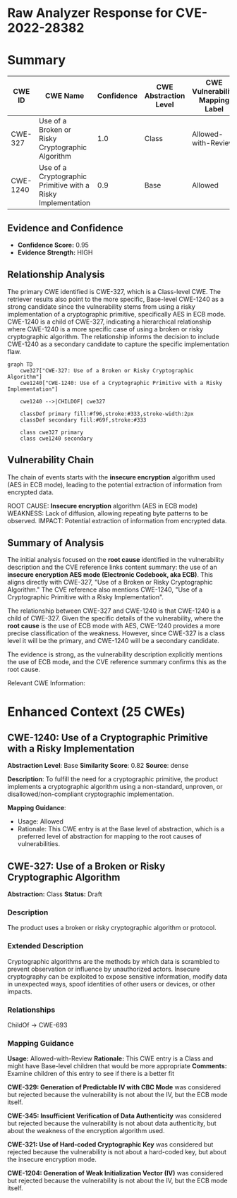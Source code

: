 # Raw Analyzer Response for CVE-2022-28382

# Summary
| CWE ID | CWE Name | Confidence | CWE Abstraction Level | CWE Vulnerability Mapping Label | CWE-Vulnerability Mapping Notes |
|---|---|---|---|---|---|
| CWE-327 | Use of a Broken or Risky Cryptographic Algorithm | 1.0 | Class | Allowed-with-Review | Primary CWE |
| CWE-1240 | Use of a Cryptographic Primitive with a Risky Implementation | 0.9 | Base | Allowed | Secondary Candidate |

## Evidence and Confidence

*   **Confidence Score:** 0.95
*   **Evidence Strength:** HIGH

## Relationship Analysis
The primary CWE identified is CWE-327, which is a Class-level CWE. The retriever results also point to the more specific, Base-level CWE-1240 as a strong candidate since the vulnerability stems from using a risky implementation of a cryptographic primitive, specifically AES in ECB mode. CWE-1240 is a child of CWE-327, indicating a hierarchical relationship where CWE-1240 is a more specific case of using a broken or risky cryptographic algorithm. The relationship informs the decision to include CWE-1240 as a secondary candidate to capture the specific implementation flaw.

```mermaid
graph TD
    cwe327["CWE-327: Use of a Broken or Risky Cryptographic Algorithm"]
    cwe1240["CWE-1240: Use of a Cryptographic Primitive with a Risky Implementation"]
    
    cwe1240 -->|CHILDOF| cwe327
    
    classDef primary fill:#f96,stroke:#333,stroke-width:2px
    classDef secondary fill:#69f,stroke:#333
    
    class cwe327 primary
    class cwe1240 secondary
```

## Vulnerability Chain
The chain of events starts with the **insecure encryption** algorithm used (AES in ECB mode), leading to the potential extraction of information from encrypted data.

ROOT CAUSE: **Insecure encryption** algorithm (AES in ECB mode)
WEAKNESS: Lack of diffusion, allowing repeating byte patterns to be observed.
IMPACT: Potential extraction of information from encrypted data.

## Summary of Analysis
The initial analysis focused on the **root cause** identified in the vulnerability description and the CVE reference links content summary: the use of an **insecure encryption AES mode (Electronic Codebook, aka ECB)**. This aligns directly with CWE-327, "Use of a Broken or Risky Cryptographic Algorithm." The CVE reference also mentions CWE-1240, "Use of a Cryptographic Primitive with a Risky Implementation".

The relationship between CWE-327 and CWE-1240 is that CWE-1240 is a child of CWE-327. Given the specific details of the vulnerability, where the **root cause** is the use of ECB mode with AES, CWE-1240 provides a more precise classification of the weakness. However, since CWE-327 is a class level it will be the primary, and CWE-1240 will be a secondary candidate.

The evidence is strong, as the vulnerability description explicitly mentions the use of ECB mode, and the CVE reference summary confirms this as the root cause.

Relevant CWE Information:

# Enhanced Context (25 CWEs)

## CWE-1240: Use of a Cryptographic Primitive with a Risky Implementation
**Abstraction Level**: Base
**Similarity Score**: 0.82
**Source**: dense

**Description**:
To fulfill the need for a cryptographic primitive, the product implements a cryptographic algorithm using a non-standard, unproven, or disallowed/non-compliant cryptographic implementation.

**Mapping Guidance**:
- Usage: Allowed
- Rationale: This CWE entry is at the Base level of abstraction, which is a preferred level of abstraction for mapping to the root causes of vulnerabilities.

## CWE-327: Use of a Broken or Risky Cryptographic Algorithm
**Abstraction:** Class
**Status:** Draft

### Description
The product uses a broken or risky cryptographic algorithm or protocol.

### Extended Description
Cryptographic algorithms are the methods by which data is scrambled to prevent observation or influence by unauthorized actors. Insecure cryptography can be exploited to expose sensitive information, modify data in unexpected ways, spoof identities of other users or devices, or other impacts.

### Relationships
ChildOf -> CWE-693

### Mapping Guidance
**Usage:** Allowed-with-Review
**Rationale:** This CWE entry is a Class and might have Base-level children that would be more appropriate
**Comments:** Examine children of this entry to see if there is a better fit

**CWE-329: Generation of Predictable IV with CBC Mode** was considered but rejected because the vulnerability is not about the IV, but the ECB mode itself.

**CWE-345: Insufficient Verification of Data Authenticity** was considered but rejected because the vulnerability is not about data authenticity, but about the weakness of the encryption algorithm used.

**CWE-321: Use of Hard-coded Cryptographic Key** was considered but rejected because the vulnerability is not about a hard-coded key, but about the insecure encryption mode.

**CWE-1204: Generation of Weak Initialization Vector (IV)** was considered but rejected because the vulnerability is not about the IV, but the ECB mode itself.